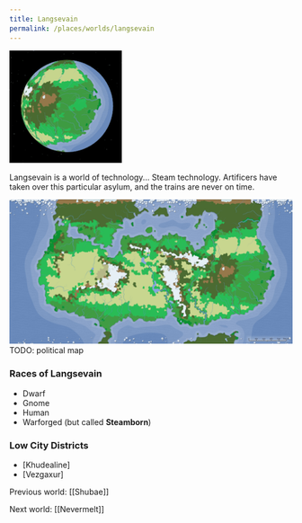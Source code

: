```yaml
---
title: Langsevain
permalink: /places/worlds/langsevain
---
```

![Langsevain from Orbit](../../assets/img/langsevain-orbit.gif)

Langsevain is a world of technology... Steam technology. Artificers have taken over this particular asylum, and the trains are never on time.

![Langsevain Biomes](../../assets/img/langsevain-biomes.png)
TODO: political map

### Races of Langsevain
- Dwarf
- Gnome
- Human
- Warforged (but called **Steamborn**)

### Low City Districts
- [Khudealine]
- [Vezgaxur]

Previous world: [[Shubae]]

Next world: [[Nevermelt]]